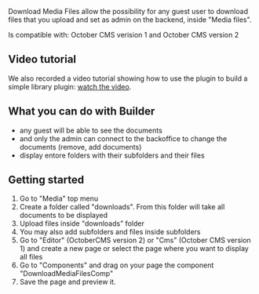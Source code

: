 Download Media Files allow the possibility for any guest user to download files that you upload and set as admin on the backend, inside "Media files".

Is compatible with: October CMS verision 1 and October CMS version 2
## Video tutorial

We also recorded a video tutorial showing how to use the plugin to build a simple library plugin: [watch the video](https://www.loom.com/share/1502c8645691439c86a40458ca57a456).

## What you can do with Builder

* any guest will be able to see the documents
* and only the admin can connect to the backoffice to change the documents (remove, add documents)
* display entore folders with their subfolders and their files

## Getting started

1. Go to "Media" top menu
2. Create a folder called "downloads". From this folder will take all documents to be displayed
3. Upload files inside "downloads" folder
4. You may also add subfolders and files inside subfolders
5. Go to "Editor" (OctoberCMS version 2) or "Cms" (October CMS version 1) and create a new page or select the page where you want to display all files
6. Go to "Components" and drag on your page the component "DownloadMediaFilesComp"
7. Save the page and preview it.


